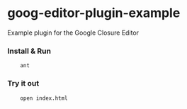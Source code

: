 goog-editor-plugin-example
==========================

Example plugin for the Google Closure Editor

### Install & Run

		ant

### Try it out

		open index.html
